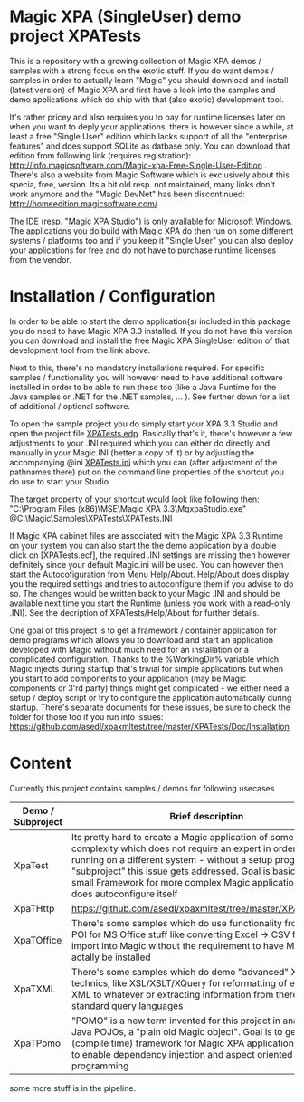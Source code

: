 # Magic XPA (SingleUser) demo project XPATests

This is a repository with a growing collection of Magic XPA demos / samples with a strong focus on the exotic stuff. If you do want demos / samples in order to actually learn "Magic" you should download and install (latest version) of Magic XPA and first have a look into the samples and demo applications which do ship with that (also exotic) development tool.

It's rather pricey and also requires you to pay for runtime licenses later on when you want to deply your applications, there is however since a while, at least a free "Single User" edition which lacks support of all the "enterprise features" and does support SQLite as datbase only. You can download that edition from following link (requires registration):  
<http://info.magicsoftware.com/Magic-xpa-Free-Single-User-Edition> . There's also a website from Magic Software which is exclusively about this specia, free, version. Its a bit old resp. not maintained, many links don't work anymore and the "Magic DevNet" has been discontinued: http://homeedition.magicsoftware.com/

The IDE (resp. "Magic XPA Studio") is only available for Microsoft Windows. The applications you do build with Magic XPA do then run on some different systems / platforms too and if you keep it "Single User" you can also deploy your applications for free and do not have to purchase runtime licenses from the vendor.

# Installation / Configuration
  
In order to be able to start the demo application(s) included in this package you do need to have Magic XPA 3.3 installed. If you do not have this version you can download and install the free Magic XPA SingleUser edition of that development tool from the link above.

Next to this, there's no mandatory installations required. For specific samples / functionality you will however need to have additional software installed in order to be able to run those too (like a Java Runtime for the Java samples or .NET for the .NET samples, ... ). See further down for a list of additional / optional software.  
  
To open the sample project you do simply start your XPA 3.3 Studio and open the project file [XPATests.edp](/XPATests/XPATests.edp). Basically that's it, there's however a few adjustments to your .INI required which you can either do directly and manually in your Magic.INI (better a copy of it) or by adjusting the accompanying @ini [XPATests.ini](/XPATests/XPATests.ini) which you can (after adjustment of the pathnames there) put on the command line properties of the shortcut you do use to start your Studio  

The target property of your shortcut would look like following then:
"C:\Program Files (x86)\MSE\Magic XPA 3.3\MgxpaStudio.exe" @C:\Magic\Samples\XPATests\XPATests.INI

If Magic XPA cabinet files are associated with the Magic XPA 3.3 Runtime on your system you can also start the the demo application by a double click on [XPATests.ecf], the required .INI settings are missing then however definitely since your default Magic.ini will be used. You can however then start the Autocofiguration from Menu Help/About. Help/About does display you the required settings and tries to autoconfigure them if you advise to do so. The changes would be written back to your Magic .INI and should be available next time you start the Runtime (unless you work with a read-only .INI). See the decription of XPATests/Help/About for further details.  
  
One goal of this project is to get a framework / container application for demo programs which allows you to download and start an application developed with Magic without much need for an installation or a complicated configuration. Thanks to the %WorkingDir% variable which Magic injects during startup that's trivial for simple applications but when you start to add components to your application (may be Magic components or 3'rd party) things might get complicated - we either need a setup / deploy script or try to configure the application automatically during startup. There's separate documents for these issues, be sure to check the folder for those too if you run into issues: https://github.com/asedl/xpaxmltest/tree/master/XPATests/Doc/Installation
  

# Content

Currently this project contains samples / demos for following usecases 

| Demo / Subproject    | Brief description
| -------------------- | ----------------- |
| XpaTest | Its pretty hard to create a Magic application of some complexity which does not require an expert in order to get it running on a different system - without a setup program. In this "subproject" this issue gets addressed. Goal is basically a small Framework for more complex Magic applications which does autoconfigure itself |
| XpaTHttp | https://github.com/asedl/xpaxmltest/tree/master/XPATests/Doc |
| XpaTOffice | There's some samples which do use functionality from Apache POI for MS Office stuff like converting Excel -> CSV for an easy import into Magic without the requirement to have MS Office actally be installed |
| XpaTXML | There's some samples which do demo "advanced" XML technics, like XSL/XSLT/XQuery for reformatting of existing XML to whatever or extracting information from there with standard query languages |  
XpaTPomo | "POMO" is a new term invented for this project in analogy to Java POJOs, a "plain old Magic object". Goal is to get a (compile time) framework for Magic XPA applications in order to enable dependency injection and aspect oriented programming |  
  
some more stuff is in the pipeline.  



